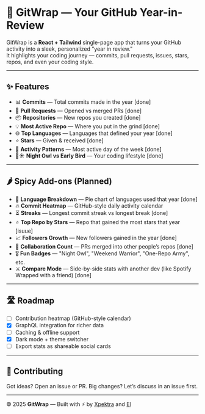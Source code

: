 # 🎁 GitWrap — Your GitHub Year-in-Review

GitWrap is a **React + Tailwind** single-page app that turns your GitHub activity into a sleek, personalized "year in review."  
It highlights your coding journey — commits, pull requests, issues, stars, repos, and even your coding style.

---

## ✨ Features

- 📊 **Commits** — Total commits made in the year  [done]
- 🔀 **Pull Requests** — Opened vs merged PRs  [done]
- 📦 **Repositories** — New repos you created  [done]
- 💡 **Most Active Repo** — Where you put in the grind  [done]
- 🌐 **Top Languages** — Languages that defined your year  [done]
- ⭐ **Stars** — Given & received  [done]
- 📅 **Activity Patterns** — Most active day of the week  [done]
- 🌙☀️ **Night Owl vs Early Bird** — Your coding lifestyle  [done]

---

## 🌶️ Spicy Add-ons (Planned)

- 🥧 **Language Breakdown** — Pie chart of languages used that year  [done]
- 🔥 **Commit Heatmap** — GitHub-style daily activity calendar  
- ⏳ **Streaks** — Longest commit streak vs longest break  [done]
- ⭐ **Top Repo by Stars** — Repo that gained the most stars that year  [isuue]
- 📈 **Followers Growth** — New followers gained in the year  [done]
- 🤝 **Collaboration Count** — PRs merged into other people’s repos [done] 
- 🎖️ **Fun Badges** — "Night Owl", "Weekend Warrior", "One-Repo Army", etc.  
- ⚔️ **Compare Mode** — Side-by-side stats with another dev (like Spotify Wrapped with a friend)  [done]

---

## 🛣️ Roadmap

- [ ] Contribution heatmap (GitHub-style calendar)  
- [x] GraphQL integration for richer data  
- [ ] Caching & offline support  
- [x] Dark mode + theme switcher  
- [ ] Export stats as shareable social cards  

---

## 🤝 Contributing

Got ideas? Open an issue or PR. Big changes? Let’s discuss in an issue first.  

---

© 2025 **GitWrap** — Built with ⚡ by [Xpektra](https://github.com/Xpektra7) and [El](https://github.com/elxecutor)
